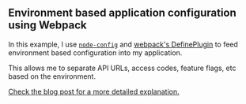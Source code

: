 ## Environment based application configuration using Webpack

In this example, I use [`node-config`](https://github.com/lorenwest/node-config) and [webpack's DefinePlugin](https://webpack.js.org/plugins/define-plugin/)
to feed environment based configuration into my application.

This allows me to separate API URLs, access codes, feature flags,
etc based on the environment.

[Check the blog post for a more detailed explanation.](https://kostasbariotis.com/environment-based-application-configuration-using-webpack/)
